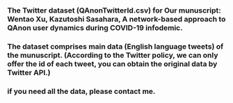 ### The Twitter dataset (QAnonTwitterId.csv) for Our munuscript: Wentao Xu, Kazutoshi Sasahara, A network-based approach to QAnon user dynamics during COVID-19 infodemic.
### The dataset comprises main data (English language tweets) of the munuscript. (According to the Twitter policy, we can only offer the id of each tweet, you can obtain the original data by Twitter API.)
### if you need all the data, please contact me.

